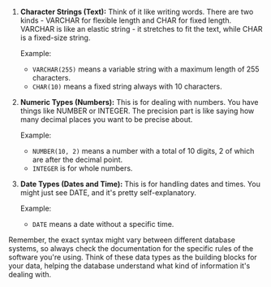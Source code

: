

1. **Character Strings (Text):** Think of it like writing words. There are two kinds - VARCHAR for flexible length and CHAR for fixed length. VARCHAR is like an elastic string - it stretches to fit the text, while CHAR is a fixed-size string.

   Example:
   - `VARCHAR(255)` means a variable string with a maximum length of 255 characters.
   - `CHAR(10)` means a fixed string always with 10 characters.

2. **Numeric Types (Numbers):** This is for dealing with numbers. You have things like NUMBER or INTEGER. The precision part is like saying how many decimal places you want to be precise about.

   Example:
   - `NUMBER(10, 2)` means a number with a total of 10 digits, 2 of which are after the decimal point.
   - `INTEGER` is for whole numbers.

3. **Date Types (Dates and Time):** This is for handling dates and times. You might just see DATE, and it's pretty self-explanatory.

   Example:
   - `DATE` means a date without a specific time.

Remember, the exact syntax might vary between different database systems, so always check the documentation for the specific rules of the software you're using. Think of these data types as the building blocks for your data, helping the database understand what kind of information it's dealing with.